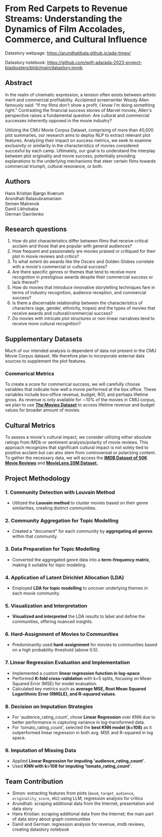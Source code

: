 # From Red Carpets to Revenue Streams: Understanding the Dynamics of Film Accolades, Commerce, and Cultural Influence

Datastory webpage: https://arundhatibala.github.io/ada-times/

Datastory notebook: https://github.com/epfl-ada/ada-2023-project-biasbusters/blob/main/datastory.ipynb

## Abstract
In the realm of cinematic expression, a tension often exists between artistic merit and commercial profitability. Acclaimed screenwriter Woody Allen famously said: “If my films don't show a profit, I know I'm doing something right.” Contrasting the financial success stories of Marvel movies, Allen's perspective raises a fundamental question: Are cultural and commercial successes inherently opposed in the movie industry?

Utilizing the CMU Movie Corpus Dataset, comprising of more than 40,000 plot summaries, our research aims to deploy NLP to extract relevant plot features. Analyzing their impact on success metrics, we seek to examine exclusivity or similarity in the characteristics of movies considered succesful by each camp. Ultimately, our goal is to understand the interplay between plot originality and movie success, potentially providing explanations to the underlying mechanisms that steer certain films towards commercial triumph, cultural resonance, or both.

## Authors

Hans Kristian Bjørgo Kværum <br>
Arundhati Balasubramaniam <br>
Semen Matrenok <br>
Daniil Likhobaba <br>
German Gavrilenko <br>


## Research questions
1. How do plot characteristics differ between films that receive critical acclaim and those that are popular with general audiences?
2. How frequent and passionately are movies praised or critiqued for their plot in movie reviews and critics?
3. To what extent do awards like the Oscars and Golden Globes correlate with a movie's commercial or cultural success?
4. Are there specific genres or themes that tend to receive more recognition in prestigious awards despite their commercial success or lack thereof?
5. How do movies that introduce innovative storytelling techniques fare in terms of industry recognition, audience reception, and commercial success?
6. Is there a discernable relationship between the characteristics of characters (age, gender, ethnicity, tropes) and the types of movies that receive awards and cultural/commercial success?
7. Do movies with intricate plot structures or non-linear narratives tend to receive more cultural recognition?

## Supplementary Datasets

Much of our intended analysis is dependent of data not present in the CMU Movie Corpus dataset. We therefore plan to incorporate external data sources to supplement the plot features.

### Commerical Metrics
To create a score for commerical success, we will carefully choose variables that indicate how well a movie performed at the box office. These variables include box-office revenue, budget, ROI, and perhaps lifetime gross. As revenue is only available for ∼10% of the movies in CMU corpus, we plan to use  [<strong>The Movies Dataset</strong>](https://www.kaggle.com/datasets/rounakbanik/the-movies-dataset) to access lifetime revenue and budget values for broader amount of movies.

## Cultural Metrics
To assess a movie's cultural impact, we consider utilizing either absolute ratings from IMDb or sentiment analysis/polarity of movie reviews. This approach recognizes that significant cultural impact is not solely tied to positive acclaim but can also stem from controversial or polarizing content. To gather the necessary data, we will access the [<strong>IMDB Dataset of 50K Movie Reviews</strong>](https://www.kaggle.com/datasets/lakshmi25npathi/imdb-dataset-of-50k-movie-reviews) and [<strong>MovieLens 20M Dataset
</strong>](https://www.kaggle.com/datasets/grouplens/movielens-20m-dataset?select=rating.csv).

## Project Methodology

### 1. Community Detection with Louvain Method
- Utilized the **Louvain method** to cluster movies based on their genre similarities, creating distinct communities.

### 2. Community Aggregation for Topic Modelling
- Created a "document" for each community by **aggregating all genres** within that community.

### 3. Data Preparation for Topic Modelling
- Converted the aggregated genre data into a **term-frequency matrix**, making it suitable for topic modeling.

### 4. Application of Latent Dirichlet Allocation (LDA)
- Employed **LDA for topic modelling** to uncover underlying themes in each movie community.

### 5. Visualization and Interpretation
- **Visualized and interpreted** the LDA results to label and define the communities, offering nuanced insights.

### 6. Hard-Assignment of Movies to Communities
- Predominantly used **hard-assignment** for movies to communities based on a high probability threshold (above 0.5).

### 7. Linear Regression Evaluation and Implementation
- Implemented a custom **linear regression function in log-space**.
- Performed **K-fold cross-validation** with k=5 splits, focusing on Mean Squared Error (MSE) for model evaluation.
- Calculated key metrics such as **average MSE, Root Mean Squared Logarithmic Error (RMSLE), and R-squared values**.

### 8. Decision on Imputation Strategies
- For 'audience_rating_count', chose **Linear Regression** over KNN due to better performance in capturing variance in log-transformed data.
- For 'tomato_rating_count', selected the **best KNN model (k=108)** as it outperformed linear regression in both avg. MSE and R-squared in log space.

### 9. Imputation of Missing Data
- Applied **Linear Regression for imputing 'audience_rating_count'**.
- Used **KNN with k=108 for imputing 'tomato_rating_count'**.

## Team Contribution 

- Simon: extracting features from plots (`mood`, `target_audience`, `originality_score`, etc) using LLM, regression analysis for critics
- Arundhati: scraping additional data from the Internet, presentation and data story
- Hans Kristian: scraping additional data from the Internet; the main part of data story about graph communities
- Daniil and German: regression analysis for revenue, imdb reviews, creating datastory notebook
